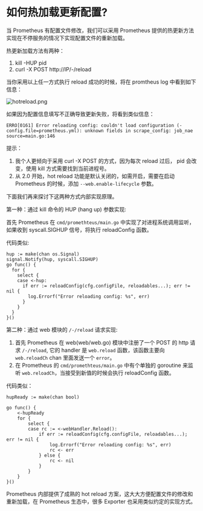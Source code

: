 # 如何热加载更新配置?

当 Prometheus 有配置文件修改，我们可以采用 Prometheus 提供的热更新方法实现在不停服务的情况下实现配置文件的重新加载。

热更新加载方法有两种：

1. kill -HUP pid
2. curl -X POST http://IP/-/reload

当你采用以上任一方式执行 reload 成功的时候，将在 promtheus log 中看到如下信息：

![hotreload.png](/images/qa/reload_success.png)

如果因为配置信息填写不正确导致更新失败，将看到类似信息：

```
ERRO[0161] Error reloading config: couldn't load configuration (-config.file=prometheus.yml): unknown fields in scrape_config: job_nae  source=main.go:146
```

提示：

1. 我个人更倾向于采用 curl -X POST 的方式，因为每次 reload 过后， pid 会改变，使用 kill 方式需要找到当前进程号。
2. 从 2.0 开始，hot reload 功能是默认关闭的，如需开启，需要在启动 Prometheus 的时候，添加 `--web.enable-lifecycle` 参数。


下面我们再来探讨下这两种方式内部实现原理。

第一种：通过 kill 命令的 HUP (hang up) 参数实现:

首先 Prometheus 在 `cmd/promethteus/main.go` 中实现了对进程系统调用监听，如果收到 syscall.SIGHUP 信号，将执行 reloadConfig 函数。

代码类似:

```golang
hup := make(chan os.Signal)
signal.Notify(hup, syscall.SIGHUP)
go func() {
  for {
    select {
    case <-hup:
      if err := reloadConfig(cfg.configFile, reloadables...); err != nil {
        log.Errorf("Error reloading config: %s", err)
      }
    }
  }
}()
```

第二种：通过 web 模块的 `/-/reload` 请求实现:

1. 首先 Prometheus 在 web(web/web.go) 模块中注册了一个 POST 的 http 请求 `/-/reload`, 它的 handler 是 `web.reload` 函数，该函数主要向 `web.reloadCh` chan 里面发送一个 `error`。
2. 在 Prometheus 的 `cmd/promethteus/main.go` 中有个单独的 goroutine 来监听 `web.reloadCh`，当接受到新值的时候会执行 reloadConfig 函数。

代码类似：

```golang
hupReady := make(chan bool)

go func() {
	<-hupReady
	for {
		select {
		case rc := <-webHandler.Reload():
			if err := reloadConfig(cfg.configFile, reloadables...); err != nil {
				log.Errorf("Error reloading config: %s", err)
				rc <- err
			} else {
				rc <- nil
			}
		}
	}
}()
```

Prometheus 内部提供了成熟的 hot reload 方案，这大大方便配置文件的修改和重新加载，在 Prometheus 生态中，很多 Exporter 也采用类似约定的实现方式。